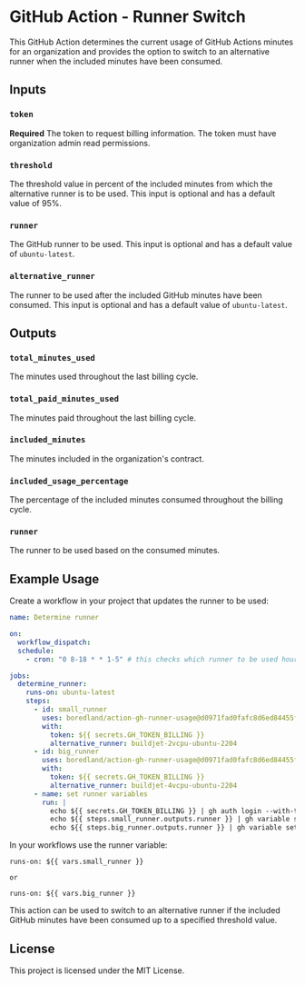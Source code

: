 # GitHub Action - Runner Switch

This GitHub Action determines the current usage of GitHub Actions minutes for an organization and provides the option to switch to an alternative runner when the included minutes have been consumed.

## Inputs

### `token`

**Required** The token to request billing information. The token must have organization admin read permissions.

### `threshold`

The threshold value in percent of the included minutes from which the alternative runner is to be used. This input is optional and has a default value of 95%.

### `runner`

The GitHub runner to be used. This input is optional and has a default value of `ubuntu-latest`.

### `alternative_runner`

The runner to be used after the included GitHub minutes have been consumed. This input is optional and has a default value of `ubuntu-latest`.

## Outputs

### `total_minutes_used`

The minutes used throughout the last billing cycle.

### `total_paid_minutes_used`

The minutes paid throughout the last billing cycle.

### `included_minutes`

The minutes included in the organization's contract.

### `included_usage_percentage`

The percentage of the included minutes consumed throughout the billing cycle.

### `runner`

The runner to be used based on the consumed minutes.

## Example Usage

Create a workflow in your project that updates the runner to be used:

```yaml
name: Determine runner

on:
  workflow_dispatch:
  schedule:
    - cron: "0 8-18 * * 1-5" # this checks which runner to be used hourly on workdays between 8 and 18h (UTC). Adapt to your hours!!

jobs:
  determine_runner:
    runs-on: ubuntu-latest
    steps:
      - id: small_runner
        uses: boredland/action-gh-runner-usage@d0971fad0fafc8d6ed84455f9d67ad5e980a1bfb # 1.0.2
        with:
          token: ${{ secrets.GH_TOKEN_BILLING }}
          alternative_runner: buildjet-2vcpu-ubuntu-2204
      - id: big_runner
        uses: boredland/action-gh-runner-usage@d0971fad0fafc8d6ed84455f9d67ad5e980a1bfb # 1.0.2
        with:
          token: ${{ secrets.GH_TOKEN_BILLING }}
          alternative_runner: buildjet-4vcpu-ubuntu-2204
      - name: set runner variables
        run: |
          echo ${{ secrets.GH_TOKEN_BILLING }} | gh auth login --with-token
          echo ${{ steps.small_runner.outputs.runner }} | gh variable set small_runner --repo ${{ github.repository }}
          echo ${{ steps.big_runner.outputs.runner }} | gh variable set big_runner --repo ${{ github.repository }}
```

In your workflows use the runner variable:

```
runs-on: ${{ vars.small_runner }}

or

runs-on: ${{ vars.big_runner }}
```

This action can be used to switch to an alternative runner if the included GitHub minutes have been consumed up to a specified threshold value.

## License

This project is licensed under the MIT License.
